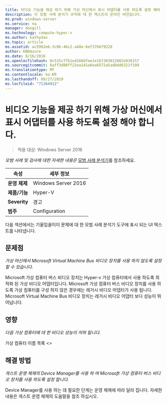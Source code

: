 ```yaml
---
title: 비디오 기능을 제공 하기 위해 가상 머신에서 표시 어댑터를 사용 하도록 설정 해야 합니다.
description: 이 모범 사례 분석기 규칙에 대 한 텍스트의 온라인 버전입니다.
ms.prod: windows-server
ms.service: na
manager: dongill
ms.technology: compute-hyper-v
ms.author: kathydav
ms.topic: article
ms.assetid: ac5992e6-3c0b-46c2-a48e-6ef37b679228
author: KBDAzure
ms.date: 8/16/2016
ms.openlocfilehash: 0c515c7fb1ed160dfee1e1b7303022082e936157
ms.sourcegitcommit: 6aff3d88ff22ea141a6ea6572a5ad8dd6321f199
ms.translationtype: MT
ms.contentlocale: ko-KR
ms.lasthandoff: 09/27/2019
ms.locfileid: "71364912"
---
```

# <a name="display-adapters-should-be-enabled-in-virtual-machines-to-provide-video-capabilities"></a>비디오 기능을 제공 하기 위해 가상 머신에서 표시 어댑터를 사용 하도록 설정 해야 합니다.

>적용 대상: Windows Server 2016


  
*모범 사례 및 검사에 대한 자세한 내용은* [모범 사례 분석기](https://go.microsoft.com/fwlink/?LinkId=122786)를 참조하세요.  
  
|속성|세부 정보|  
|-|-|  
|**운영 체제**|Windows Server 2016|  
|**제품/기능**|Hyper-V|  
|**Severity**|경고|  
|**범주**|Configuration|  
  
다음 섹션에서는 기울임꼴이이 문제에 대 한 모범 사례 분석기 도구에 표시 되는 UI 텍스트를 나타냅니다.  
  
## <a name="issue"></a>문제점  
  
*가상 머신에서 Microsoft Virtual Machine Bus 비디오 장치를 사용 하지 않도록 설정할 수 있습니다.*  
  
Microsoft 가상 컴퓨터 버스 비디오 장치는 Hyper-v 가상 컴퓨터에서 사용 하도록 최적화 된 가상 비디오 어댑터입니다. Microsoft 가상 컴퓨터 버스 비디오 장치를 사용 하도록 가상 컴퓨터를 구성 하지 않은 경우에는 레거시 비디오 어댑터가 사용 됩니다. Microsoft Virtual Machine Bus 비디오 장치는 레거시 비디오 어댑터 보다 성능이 뛰어납니다.  
  
## <a name="impact"></a>영향  
  
*다음 가상 컴퓨터에 대 한 비디오 성능이 저하 됩니다.*  
  
가상 컴퓨터 이름 목록 \<>  
  
## <a name="resolution"></a>해결 방법  
  
*게스트 운영 체제의 Device Manager를 사용 하 여 Microsoft 가상 컴퓨터 버스 비디오 장치를 사용 하도록 설정 합니다.*  
  
Device Manager를 사용 하는 데 필요한 단계는 운영 체제에 따라 달라 집니다. 자세한 내용은 게스트 운영 체제의 도움말을 참조 하십시오.  
  



